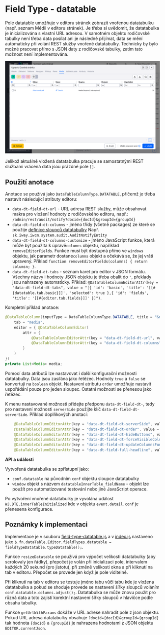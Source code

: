 # Field Type - datatable

Pole datatable umožňuje v editoru stránek zobrazit vnořenou datatabulku (např. seznam Médii v editoru stránek). Je třeba si uvědomit, že datatabulka je inicializována s vlastní URL adresou. V samotném objektu rodičovské tabulky není třeba data posílat ani je následně přijímat, data se mění automaticky při volání REST služby vnořené datatabulky. Technicky by bylo možné pracovat přímo s JSON daty z rodičovské tabulky, zatím tato možnost není implementována.

![](../../redactor/webpages/media.png)

Jelikož aktuálně vložená datatabulka pracuje se samostatnými REST službami vrácená data jsou prázdné pole `[]`.

## Použití anotace

Anotace se používá jako `DataTableColumnType.DATATABLE`, přičemž je třeba nastavit následující atributy editoru:
- `data-dt-field-dt-url` - URL adresa REST služby, může obsahovat makra pro vložení hodnoty z rodičovského editoru, např.: `/admin/rest/audit/notify?docid={docId}&groupId={groupId}`
- `data-dt-field-dt-columns` - jméno třídy (včetně packages) ze které se použije [definice sloupců datatabulky](datatable-columns.md) Např. `sk.iway.iwcm.system.audit.AuditNotifyEntity`
- `data-dt-field-dt-columns-customize` - jméno JavaScript funkce, která může být použita k úpravě`columns` objektu, například `removeEditorFields`. Funkce musí být dostupná přímo ve `windows` objektu, jak parametr dostane`columns` objekt a očekává se, že jej vrátí upravený. Příklad `function removeEditorFields(columns) { return columsn; }`.
- `data-dt-field-dt-tabs` - seznam karet pro editor v JSON formátu. Všechny názvy i hodnoty JSON objektu je třeba obalit do `'`, překlady jsou nahrazeny automaticky. Příklad: `@DataTableColumnEditorAttr(key = "data-dt-field-dt-tabs", value = "[{ 'id': 'basic', 'title': '[[#{datatable.tab.basic}]]', 'selected': true },{ 'id': 'fields', 'title': '[[#{editor.tab.fields}]]' }]")`.

Kompletní příklad anotace:

```java
@DataTableColumn(inputType = DataTableColumnType.DATATABLE, title = "&nbsp;",
    tab = "media",
    editor = { @DataTableColumnEditor(
        attr = {
            @DataTableColumnEditorAttr(key = "data-dt-field-dt-url", value = "/admin/rest/audit/notify"),
            @DataTableColumnEditorAttr(key = "data-dt-field-dt-columns", value = "sk.iway.iwcm.system.audit.AuditNotifyEntity")
        }
    )
})
private List<Media> media;
```

Pomocí data atributů lze nastavovat i další konfigurační možnosti datatabulky. Data jsou zasílána jako řetězec. Hodnoty `true` a `false` se konvertují na `boolean` objekt. Nastavení atributu `order` umožňuje nastavit uspořádání pouze pro jeden sloupec. Ostatní možnosti se přenesou jako řetězec.

K menu nastavované možnosti přidejte předponu `data-dt-field-dt-`, tedy pro nastavení možnosti `serverSide` použijte klíč `data-dt-field-dt-serverSide`. Příklad doplňkových anotací:

```java
    @DataTableColumnEditorAttr(key = "data-dt-field-dt-serverSide", value = "false"), //vypnutie serveroveho strankovania/vyhladavania
    @DataTableColumnEditorAttr(key = "data-dt-field-dt-order", value = "2,desc"), //nastavenie usporiadania podla 2. stlpca
    @DataTableColumnEditorAttr(key = "data-dt-field-dt-hideButtons", value = "create,edit,remove,import,celledit") //vypnutie zobrazenia uvedenych tlacidiel
    @DataTableColumnEditorAttr(key = "data-dt-field-dt-forceVisibleColumns", value = "groupId,fullPath"), //vynuti zobrazenie len uvedenych stlpcov
    @DataTableColumnEditorAttr(key = "data-dt-field-dt-updateColumnsFunction", value = "updateColumnsGroupDetails"), //JS funkcia ktora sa zavola pre upravu zoznamu stlpcov
    @DataTableColumnEditorAttr(key = "data-dt-field-full-headline", value = "user.group.groups_title") //nadpis nad datatabulkou na celu sirku okna
```

**API a události**

Vytvořená datatabulka se zpřístupní jako:
- `conf.datatable` na původním `conf` objektu sloupce datatabulky
- `window` objekt s názvem `datatableInnerTable_fieldName` - objekt lze použít pro automatizované testování nebo jiné JavaScript operace.

Po vytvoření vnořené datatabulky je vyvolána událost `WJ.DTE.innerTableInitialized` kde v objektu `event.detail.conf` je přenesena konfigurace.

## Poznámky k implementaci

Implementace je v souboru [field-type-datatable.js](../../../src/main/webapp/admin/v9/npm_packages/webjetdatatables/field-type-datatable.js) a v [index.js](../../../src/main/webapp/admin/v9/npm_packages/webjetdatatables/index.js) nastaveno jako `$.fn.dataTable.Editor.fieldTypes.datatable = fieldTypeDatatable.typeDatatable();`.

Funkce `resizeDatatable` se používá pro výpočet velikosti datatabulky (aby scrolovaly jen řádky), přepočet je volán při inicializaci pole, intervalem každých 20 sekund (pro jistotu), při změně velikosti okna a při kliknutí na tab v editoru. Přepočet se provede jen když je pole viditelné.

Při kliknutí na tab v editoru se testuje jméno tabu vůči tabu kde je vložena datatabulka a pokud se shoduje provede se nastavení šířky sloupců voláním `conf.datatable.columns.adjust();`. Datatabulka se může znovu použít pro různá data a toto zajistí korektní nastavení šířky sloupců v hlavičce podle obsahu tabulky.

Funkce `getUrlWithParams` dokáže v URL adrese nahradit pole z json objektu. Pokud URL adresa datatabulky obsahuje `?docid={docId}&groupId={groupId}` tak hodnota `{docId}` a `{groupId}` je nahrazena hodnotami z JSON objektu `EDITOR.currentJson`.
